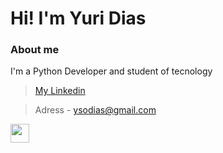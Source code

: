 
# Hi! I'm Yuri Dias         

### About me

I'm a Python Developer and student of tecnology

> [My Linkedin](https://www.linkedin.com/in/yuri-dias-soares/)

> Adress - ysodias@gmail.com
<img src="https://www.flaticon.com/svg/vstatic/svg/1822/1822899.svg?token=exp=1616584541~hmac=02d901ef6bf707a18b6cc721e2dbd162" width=30 height=30>
